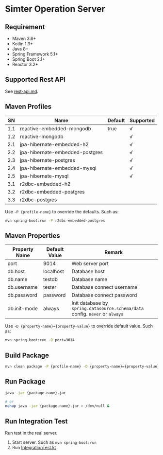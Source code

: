 #  Simter Operation Server

## Requirement

- Maven 3.6+
- Kotlin 1.3+
- Java 8+
- Spring Framework 5.1+
- Spring Boot 2.1+
- Reactor 3.2+

## Supported Rest API

See [rest-api.md](../docs/rest-api.md).

## Maven Profiles

| SN  | Name                            | Default | Supported |
|-----|---------------------------------|---------|-----------|
| 1.1 | reactive-embedded-mongodb       | true    |    √     |
| 1.2 | reactive-mongodb                |         |    √     |
| 2.1 | jpa-hibernate-embedded-h2       |         |    √     |
| 2.2 | jpa-hibernate-embedded-postgres |         |    √     |
| 2.3 | jpa-hibernate-postgres          |         |    √     |
| 2.4 | jpa-hibernate-embedded-mysql    |         |    √     |
| 2.5 | jpa-hibernate-mysql             |         |    √     |
| 3.1 | r2dbc-embedded-h2               |         |           |
| 3.2 | r2dbc-embedded-postgres         |         |           |
| 3.3 | r2dbc-postgres                  |         |           |

Use `-P {profile-name}` to override the defaults. Such as:

```bash
mvn spring-boot:run -P r2dbc-embedded-postgres
```

## Maven Properties

| Property Name | Default Value | Remark
|---------------|---------------|--------
| port          | 9014          | Web server port
| db.host       | localhost     | Database host
| db.name       | testdb        | Database name
| db.username   | tester        | Database connect username
| db.password   | password      | Database connect password
| db.init-mode  | always        | Init database by `spring.datasource.schema/data` config. `never` or `always`

Use `-D {property-name}={property-value}` to override default value. Such as:

```bash
mvn spring-boot:run -D port=9014
```

## Build Package

```bash
mvn clean package -P {profile-name} -D {property-name}={property-value}
```

## Run Package

```bash
java -jar {package-name}.jar

# or
nohup java -jar {package-name}.jar > /dev/null &
```

## Run Integration Test

Run test in the real server.

1. Start server. Such as `mvn spring-boot:run`
2. Run [IntegrationTest.kt]


[Embedded MongoDB]: https://github.com/flapdoodle-oss/de.flapdoodle.embed.mongo#embedded-mongodb
[MongoDB]: https://www.mongodb.com
[HyperSQL]: http://hsqldb.org
[PostgreSQL]: https://www.postgresql.org
[Embedded PostgreSQL]: https://github.com/yandex-qatools/postgresql-embedded
[MySQL]: https://www.mysql.com
[Embedded MySQL]: https://github.com/wix/wix-embedded-mysql
[IntegrationTest.kt]: https://github.com/simter/simter-kv/blob/master/simter-kv-starter/src/test/kotlin/tech/simter/kv/starter/IntegrationTest.kt